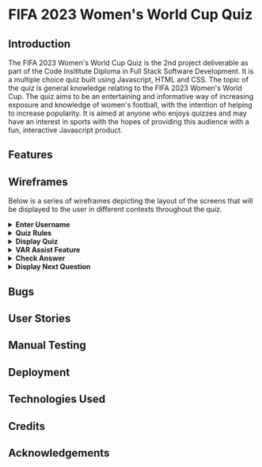 # FIFA 2023 Women's World Cup Quiz



<!-- Introduction Section is below, with a 'Back to Top' anchor link, the link will be shown at the bottom of every section -->
## Introduction
The FIFA 2023 Women's World Cup Quiz is the 2nd project deliverable as part of the Code Insititute Diploma in Full Stack Software Development. It is a multiple choice quiz built using Javascript, HTML and CSS.
The topic of the quiz is general knowledge relating to the FIFA 2023 Women's World Cup. The quiz aims to be an entertaining and informative way of increasing exposure and knowledge of women's football, with the intention of helping to increase popularity.
It is aimed at anyone who enjoys quizzes and may have an interest in sports with the hopes of providing this audience with a fun, interactive Javascript product.

## Features




<!-- The Wireframces section is shown below, this will be disaplyed in a collapsible format, with screenshots -->  
## Wireframes  

Below is a series of wireframes depicting the layout of the screens that will be displayed to the user in different contexts throughout the quiz.  
  
<details>  
  <summary><b> Enter Username</b></summary>  
<br>
<!-- Wireframe 1 1 begins -->
The initial landing page will display the 'FIFA Women's World Cup Quiz 2023' logo, along with an input field to enter a username, and an 'enter' button. 

Validation will occur here, if the username does not meet the requirements a dialogue box will be displayed. If the input is accepted, the value will be assigned to a 'userName' variable.

The 'Enter' button will run the validation function and display the 'Quiz Rules' screen.

To note, the quiz will exist on a single page of HTML, with different sections being displayed to, or hidden from, the user depending on the context.

![Wireframe_01](assets/documentation/wireframe01_enter_username.webp)
</details>
<!-- Wireframe 1 ends -->
<!-- Wireframe 2 begins -->
<details>
  <summary> <b>Quiz Rules</b></summary>
<br>
Once the username is accepted, the rules of the quiz will then be displayed using the displayRules() function.

In summary, there will be 11 questions related to the 2023 Women's World Cup, with 4 choices per question along with a VAR Assist feature that will remove 2 incorrect answers. The VAR Assist name comes from the 'Video Assistant Referee' which is a controversial technology used in football to assist in refereeing decisions (hopefully it will only do good things in this quiz). The user will be granted 3 VAR Assists at the beginning, and can use a max of 1 per question until they run out. (To disambiguate completely, there is no relationship to the VAR variable declaration keyword!)

When a question is answered correctly, the user will score a goal, otherwise the attempt will be considered a miss.

The button on this screen will have an inner text of 'Kick Off!' and will call a function to display the quiz content.

![Wireframe Quiz Rules](assets/documentation/wireframe02_display_rules.webp)
</details>
<!-- Wireframe 2 ends -->
<!-- Wireframe 3 begins -->
<details>
  <summary> <b>Display Quiz</b></summary>
<br>
After the user kicks off the quiz, the questions and choices will be displayed using the displayQuiz() function. 

The inner HTML of the question and choice containers will be driven by the content of an object data structure existing in the javascript file, the object will be assigned to a variable named quizEngine. A 'Questions' property will have associated string values that will be accessed using dot notation and their index numbers, this will also be the case for the 'Choices' property, except the Choices property will have a nested array of 4 string values at each index. A questionCounter variable will be created and incremented after each question to drive the content displayed to the user by iterating over the Question and Choices properties accordingly.

A radio input will be used to allow the user to submit their choice, when checking the answer the radio inputs will be assigned as a HTML collection to a userChoice variable, then an IF conditional statement will determine which input is checked, the checked input will be compared against the correct answer (which will be stored as a string value in an 'Answers' property of the quizEngine). The 'Goals Scored' variable will then be incremented by 1 if the answer is correct.

The main button on this screen will have an inner text of 'Shoot!' and will be assigned the checkAnswer() function. 

A VAR Assist button will also be displayed to the user along with the remaining assists available.

In the bottom right hand corner, a score tracker will be visible showing the user's current score.

Just below the logo, a progress tracker will be located that gives the user feedback on the current active question and the questions they answered correctly or incorrectly. The active question will be styled with a prominent glowing effect to aid accessibility.

![Display Quiz](assets/documentation/wireframe03_display_quiz.webp)
</details>
<!-- Wireframe 3 ends -->
<!-- Wireframe 4 begins -->
<details>
  <summary> <b>VAR Assist Feature</b></summary>
<br>
The user can decide to trigger the varAssist() feature in order to remove 2 wrong answers from the screen. A 'varAssists' property will be included in the quizEngine object, this property will have 2 choice IDs held as string values in an array at each index that correspond to the wrong answers for each question, these choice IDs will be used to access the related HTML elements and set the display attribute to 'none'. The 'VAR Assists remaining' counter will be decremented upon use until it reaches 0, at this point the VAR Assist button will be disabled for the remainder of the quiz.

Once a choice has been made by the user. the 'Shoot!' button will then trigger the checkAnswer() function.

![VAR Assist Feature](assets/documentation/wireframe04_var_assist_feature.webp)
</details>
<!-- Wireframe 4 ends -->
<!-- Wireframe 5 begins -->
<details>
  <summary> <b>Check Answer</b></summary>
<br>
Once the user has decided on their choice and selected the corresponding radio input, they can then trigger the checkAnswer() function by clicking on the 'Shoot!' button. This will then assign the radio inputs to a HTML collection by utilising the getElementsByClass method (the radio inputs will have a class attribute of 'choices'). 

This HTML collection will then be iterated over using a 'for loop' to determine which input has been checked (using an IF conditional statement). Once the checked input has been identified, this will be stored in a variable named userChoice, which will be compared against the corresponding correct answer for the question held in the 'Answers' property of the quizEngine object (this will be accessed using dot notation and assigned to a variable named correctAnswer).

If the userChoice and correctAnswer variables are equal (===), then feedback will be presented to the user with a 'GOAL!' message and a picture being displayed, the HTML element of the corresponding tracker item will be assigned a class of .correct and the colour will be changed to green (the .active class will be removed). The 'Goals Scored' counter will also be incremented by 1.

If the userChoice and correctAnswer variables are not equal, the feedback will be presented to the user with a 'MISS!' message and a picture being displayed, the HTML element of the corresponding tracker item will be assigned a class of .incorrect and the colour will be changed to red  (the .active class will be removed). The 'Goals Scored' counter will not be incremented. 

The inner HTML of the main button will change to 'Play On!' which when pressed will invoke a nextQuestion() function that will increment the questionCounter variable and display the content of the next question and set of choices to the user.

![Check Answer](assets/documentation/wireframe05_check_answer.webp)
</details>
<!-- Wireframe 5 ends -->
<!-- Wireframe 6 begins -->
<details>
  <summary> <b>Display Next Question</b></summary>
<br>
The nextQuestion() function will continue the process of iterating over the quizEngine object using the value of the questionCounter variable to access the corresponding index of the questions and choices to display until the final question has been reached. 

This function will also change the HTML class attribute of the current question to .active in order to give the glowing effect on the tracker panel.

When the last question has been answered, the nextQuestion() function will change the inner HTML of the main button to 'View Result!' instead of 'Play On!' and assign to it a function of displayResult().

![Display Next Question 1](assets/documentation/wireframe06_display_next_question(1).webp)
![Display Next Question 2](assets/documentation/wireframe06_display_next_question(2).webp)
</details>
<!-- Wireframe 6 ends -->





## Bugs


## User Stories


## Manual Testing


## Deployment


## Technologies Used


## Credits


## Acknowledgements